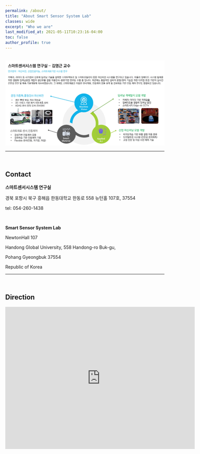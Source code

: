 ```yaml
---
permalink: /about/
title: "About Smart Sensor System Lab"
classes: wide
excerpt: "Who we are"
last_modified_at: 2021-05-11T10:23:16-04:00
toc: false
author_profile: true
---
```




<br/>



<img src="../assets/images/ssslabmain.jpg"  title="SSSLAB_Logo" class="center">



------

<br/>

## Contact

**스마트센서시스템 연구실**

경북 포항시 북구 흥해읍 한동대학교 한동로 558 뉴턴홀 107호, 37554 

[ykkim@handong.edu]:ykkim@handong.edu

tel: 054-260-1438

<br/>

**Smart Sensor System Lab**

NewtonHall 107

Handong Global University, 558 Handong-ro Buk-gu, 

Pohang Gyeongbuk 37554 

Republic of Korea



------

<br/>


## Direction

<iframe src="https://www.google.com/maps/embed?pb=!1m18!1m12!1m3!1d3223.5990333686555!2d129.3848326152027!3d36.10326118009798!2m3!1f0!2f0!3f0!3m2!1i1024!2i768!4f13.1!3m3!1m2!1s0x35671cb7438539d5%3A0x57754b36fb449152!2z7ZWc64-Z64yA7ZWZ6rWQIOuJtO2EtO2ZgA!5e0!3m2!1sko!2skr!4v1644142213378!5m2!1sko!2skr" width="600" height="450" style="border:0;" allowfullscreen="" loading="lazy"></iframe>

